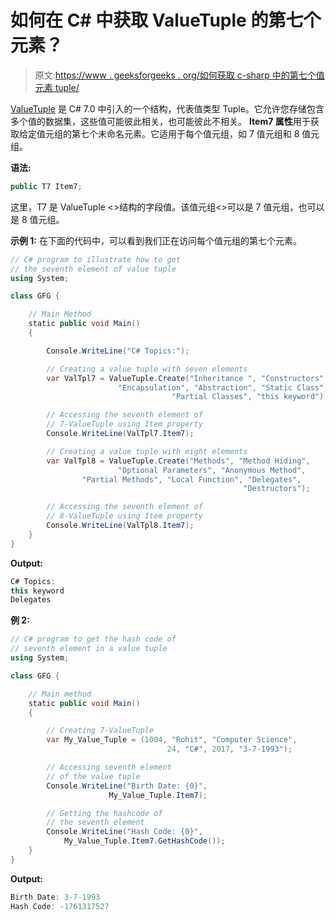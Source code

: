 # 如何在 C# 中获取 ValueTuple 的第七个元素？

> 原文:[https://www . geeksforgeeks . org/如何获取 c-sharp 中的第七个值元素 tuple/](https://www.geeksforgeeks.org/how-to-get-seventh-element-of-the-valuetuple-in-c-sharp/)

[ValueTuple](https://www.geeksforgeeks.org/valuetuple-in-c-sharp/) 是 C# 7.0 中引入的一个结构，代表值类型 Tuple。它允许您存储包含多个值的数据集，这些值可能彼此相关，也可能彼此不相关。 **Item7 属性**用于获取给定值元组的第七个未命名元素。它适用于每个值元组，如 7 值元组和 8 值元组。

**语法:**

```cs
public T7 Item7;
```

这里，T7 是 ValueTuple <>结构的字段值。该值元组<>可以是 7 值元组，也可以是 8 值元组。

**示例 1:** 在下面的代码中，可以看到我们正在访问每个值元组的第七个元素。

```cs
// C# program to illustrate how to get
// the seventh element of value tuple
using System;

class GFG {

    // Main Method
    static public void Main()
    {

        Console.WriteLine("C# Topics:");

        // Creating a value tuple with seven elements
        var ValTpl7 = ValueTuple.Create("Inheritance ", "Constructors", 
                        "Encapsulation", "Abstraction", "Static Class",
                                    "Partial Classes", "this keyword");

        // Accessing the seventh element of 
        // 7-ValueTuple using Item property
        Console.WriteLine(ValTpl7.Item7);

        // Creating a value tuple with eight elements
        var ValTpl8 = ValueTuple.Create("Methods", "Method Hiding",
                        "Optional Parameters", "Anonymous Method",
                "Partial Methods", "Local Function", "Delegates",
                                                    "Destructors");

        // Accessing the seventh element of 
        // 8-ValueTuple using Item property
        Console.WriteLine(ValTpl8.Item7);
    }
}
```

**Output:**

```cs
C# Topics:
this keyword
Delegates

```

**例 2:**

```cs
// C# program to get the hash code of
// seventh element in a value tuple
using System;

class GFG {

    // Main method
    static public void Main()
    {

        // Creating 7-ValueTuple
        var My_Value_Tuple = (1004, "Rohit", "Computer Science", 
                                   24, "C#", 2017, "3-7-1993");

        // Accessing seventh element
        // of the value tuple
        Console.WriteLine("Birth Date: {0}",
                      My_Value_Tuple.Item7);

        // Getting the hashcode of 
        // the seventh element
        Console.WriteLine("Hash Code: {0}",
            My_Value_Tuple.Item7.GetHashCode());
    }
}
```

**Output:**

```cs
Birth Date: 3-7-1993
Hash Code: -1761317527

```